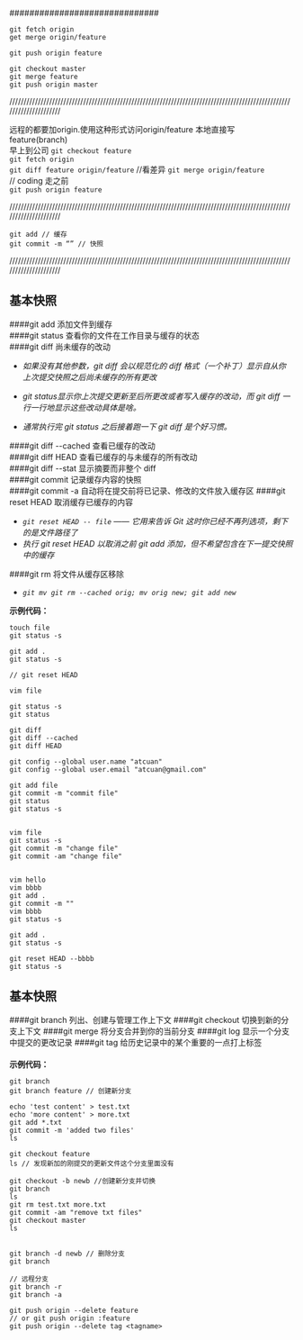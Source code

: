 ##############################
```
git fetch origin  
get merge origin/feature  

git push origin feature  

git checkout master  
git merge feature  
git push origin master  
```
/////////////////////////////////////////////////////////////////////////////////////////////////////////////////////

远程的都要加origin.使用这种形式访问origin/feature   本地直接写feature(branch)  
早上到公司
`git checkout feature`    
`git fetch origin`  
`git diff feature origin/feature` //看差异 
`git merge origin/feature`  
// coding
走之前  
`git push origin feature`     

/////////////////////////////////////////////////////////////////////////////////////////////////////////////////////

`git add // 缓存`  
`git commit -m “” // 快照`  

/////////////////////////////////////////////////////////////////////////////////////////////////////////////////////
## 基本快照  
####git add 添加文件到缓存    
####git status 查看你的文件在工作目录与缓存的状态  
####git diff 尚未缓存的改动  
- *如果没有其他参数，git diff 会以规范化的 diff 格式（一个补丁）显示自从你上次提交快照之后尚未缓存的所有更改*  

- *git status显示你上次提交更新至后所更改或者写入缓存的改动，而 git diff 一行一行地显示这些改动具体是啥。* 
- *通常执行完 git status 之后接着跑一下 git diff 是个好习惯。*

####git diff --cached 查看已缓存的改动  
####git diff HEAD 查看已缓存的与未缓存的所有改动  
####git diff --stat 显示摘要而非整个 diff  
####git commit 记录缓存内容的快照  
####git commit -a 自动将在提交前将已记录、修改的文件放入缓存区
####git reset HEAD 取消缓存已缓存的内容
- *`git reset HEAD -- file` —— 它用来告诉 Git 这时你已经不再列选项，剩下的是文件路径了*  
- *执行 git reset HEAD 以取消之前 git add 添加，但不希望包含在下一提交快照中的缓存* 
   
####git rm 将文件从缓存区移除 
- *`git mv git rm --cached orig; mv orig new; git add new`*   

**示例代码：**
```
touch file   
git status -s    

git add .    
git status -s     

// git reset HEAD  

vim file    

git status -s   
git status

git diff 
git diff --cached
git diff HEAD  

git config --global user.name "atcuan"
git config --global user.email "atcuan@gmail.com"

git add file
git commit -m "commit file"
git status
git status -s


vim file
git status -s
git commit -m "change file"
git commit -am "change file"


vim hello
vim bbbb
git add .
git commit -m ""
vim bbbb
git status -s

git add .
git status -s

git reset HEAD --bbbb
git status -s  
```

## 基本快照
####git branch 列出、创建与管理工作上下文
####git checkout 切换到新的分支上下文
####git merge 将分支合并到你的当前分支
####git log 显示一个分支中提交的更改记录
####git tag 给历史记录中的某个重要的一点打上标签
####
**示例代码：**
```
git branch
git branch feature // 创建新分支

echo 'test content' > test.txt
echo 'more content' > more.txt
git add *.txt
git commit -m 'added two files'
ls

git checkout feature
ls // 发现新加的刚提交的更新文件这个分支里面没有

git checkout -b newb //创建新分支并切换
git branch
ls
git rm test.txt more.txt
git commit -am "remove txt files"
git checkout master
ls


git branch -d newb // 删除分支
git branch

// 远程分支
git branch -r 
git branch -a

git push origin --delete feature
// or git push origin :feature
git push origin --delete tag <tagname>

```





























